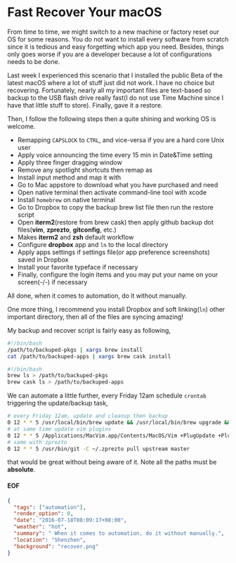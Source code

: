 Fast Recover Your macOS
===
From time to time, we might switch to a new machine or factory reset our OS for some reasons. You do not want to install every software from scratch since it is tedious and easy forgetting which app you need. Besides, things only goes worse if you are a developer because a lot of configurations needs to be done.

Last week I experienced this scenario that I installed the public Beta of the latest macOS where a lot of stuff just did not work. I have no choice but recovering. Fortunately, nearly all my important files are text-based so backup to the USB flash drive really fast(I do not use Time Machine since I have that little stuff to store). Finally, gave it a restore.

Then, I follow the following steps then a quite shining and working OS is welcome.

* Remapping ``CAPSLOCK`` to ``CTRL``, and vice-versa if you are a hard core Unix user
* Apply voice announcing the time every 15 min in Date&Time setting
* Apply three finger dragging window
* Remove any spotlight shortcuts then remap as <C-q>
* Install input method and map it with <Cmd-space>
* Go to Mac appstore to download what you have purchased and need
* Open native terminal then activate command-line tool with xcode
* Install ``homebrew`` on native terminal
* Go to Dropbox to copy the backup brew list file then run the restore script
* Open __iterm2__(restore from brew cask) then apply github backup dot files(__vim__, __zprezto__, __gitconfig__, etc.)
* Makes __iterm2__ and __zsh__ default workflow
* Configure __dropbox__ app and ``ln`` to the local directory
* Apply apps settings if settings file(or app preference screenshots) saved in Dropbox
* Install your favorite typeface if necessary
* Finally, configure the login items and you may put your name on your screen(-/-) if necessary

All done, when it comes to automation, do it without manually.

One more thing, I recommend you install Dropbox and soft linking(``ln``) other important directory, then all of the files are syncing amazing!

My backup and recover script is fairly easy as following,

```sh
#!/bin/bash
/path/to/backuped-pkgs | xargs brew install
cat /path/to/backuped-apps | xargs brew cask install
```

```sh
#!/bin/bash
brew ls > /path/to/backuped-pkgs
brew cask ls > /path/to/backuped-apps
```

We can automate a little further, every Friday 12am schedule ``crontab`` triggering the update/backup task,
```sh
# every Friday 12am, update and cleanup then backup
0 12 * * 5 /usr/local/bin/brew update && /usr/local/bin/brew upgrade && /usr/local/bin/brew cask update && /usr/local/bin/brew cleanup && /usr/local/bin/brew cask cleanup && /path/to/backup-script
# at same time update vim plugins
0 12 * * 5 /Applications/MacVim.app/Contents/MacOS/Vim +PlugUpdate +PlugClean +qall
# same with zprezto
0 12 * * 5 /usr/bin/git -C ~/.zprezto pull upstream master
```

that would be great without being aware of it. Note all the paths must be **absolute**.

#### EOF
```json
{
  "tags": ["automation"],
  "render_option": 0,
  "date": "2016-07-18T08:09:17+08:00",
  "weather": "hot",
  "summary": " When it comes to automation, do it without manually.",
  "location": "Shenzhen",
  "background": "recover.png"
}
```
